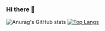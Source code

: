 ### Hi there 👋

![Anurag's GitHub stats](https://github-readme-stats.vercel.app/api?username=NikosPapakonstantinou&show_icons=true&theme=radical)
[![Top Langs](https://github-readme-stats.vercel.app/api/top-langs/?username=NikosPapakonstantinou)](https://github.com/NikosPapakonstantinou/github-readme-stats)

<!--
**NikosPapakonstantinou/NikosPapakonstantinou** is a ✨ _special_ ✨ repository because its `README.md` (this file) appears on your GitHub profile.

Here are some ideas to get you started:

- 🔭 I’m currently working on ...
- 🌱 I’m currently learning ...
- 👯 I’m looking to collaborate on ...
- 🤔 I’m looking for help with ...
- 💬 Ask me about ...
- 📫 How to reach me: ...
- 😄 Pronouns: ...
- ⚡ Fun fact: ...
-->

